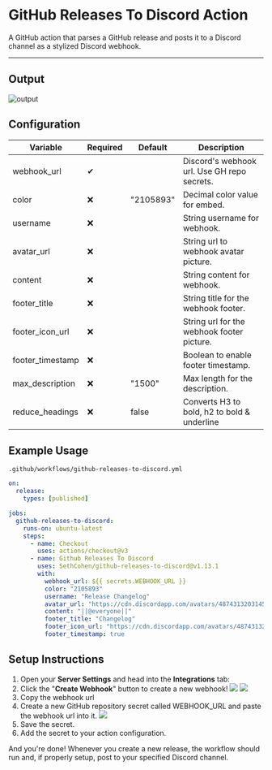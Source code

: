 # GitHub Releases To Discord Action
A GitHub action that parses a GitHub release and posts it to a Discord channel as a stylized Discord webhook.

---
## Output
![output](https://i.imgur.com/Zf3TXtb.png)

## Configuration

| Variable        | Required | Default                                                                                               | Description                                     |
|-----------------|----------|-------------------------------------------------------------------------------------------------------|-------------------------------------------------|
| webhook_url     | ✔        |                                                                                                       | Discord's webhook url. Use GH repo secrets.     |
| color           | ❌       | "2105893"                                                                                             | Decimal color value for embed.                  |
| username        | ❌       |                                                                                                       | String username for webhook.                    |
| avatar_url      | ❌       |                                                                                                       | String url to webhook avatar picture.           |
| content         | ❌       |                                                                                                       | String content for webhook.                     |
| footer_title    | ❌       |                                                                                                       | String title for the webhook footer.            |
| footer_icon_url | ❌       |                                                                                                       | String url for the webhook footer picture.      |
| footer_timestamp| ❌       |                                                                                                       | Boolean to enable footer timestamp.             |
| max_description | ❌       | "1500"                                                                                                | Max length for the description.                 |
| reduce_headings | ❌       | false                                                                                                 | Converts H3 to bold, h2 to bold & underline     |

## Example Usage

`.github/workflows/github-releases-to-discord.yml`
```yaml
on:
  release:
    types: [published]

jobs:
  github-releases-to-discord:
    runs-on: ubuntu-latest
    steps:
      - name: Checkout
        uses: actions/checkout@v3
      - name: Github Releases To Discord
        uses: SethCohen/github-releases-to-discord@v1.13.1
        with:
          webhook_url: ${{ secrets.WEBHOOK_URL }}
          color: "2105893"
          username: "Release Changelog"
          avatar_url: "https://cdn.discordapp.com/avatars/487431320314576937/bd64361e4ba6313d561d54e78c9e7171.png"
          content: "||@everyone||"
          footer_title: "Changelog"
          footer_icon_url: "https://cdn.discordapp.com/avatars/487431320314576937/bd64361e4ba6313d561d54e78c9e7171.png"
          footer_timestamp: true
```

## Setup Instructions
1. Open your **Server Settings** and head into the **Integrations** tab:
2. Click the "**Create Webhook**" button to create a new webhook!
   ![](https://support.discord.com/hc/article_attachments/1500000463501/Screen_Shot_2020-12-15_at_4.41.53_PM.png)
   ![](https://support.discord.com/hc/article_attachments/360101553853/Screen_Shot_2020-12-15_at_4.51.38_PM.png)
3. Copy the webhook url
4. Create a new GitHub repository secret called WEBHOOK_URL and paste the webhook url into it.
   ![](https://i.imgur.com/hAaNOds.png)
5. Save the secret.
6. Add the secret to your action configuration.

And you're done! Whenever you create a new release, the workflow should run and, if properly setup, post to your specified Discord channel.
